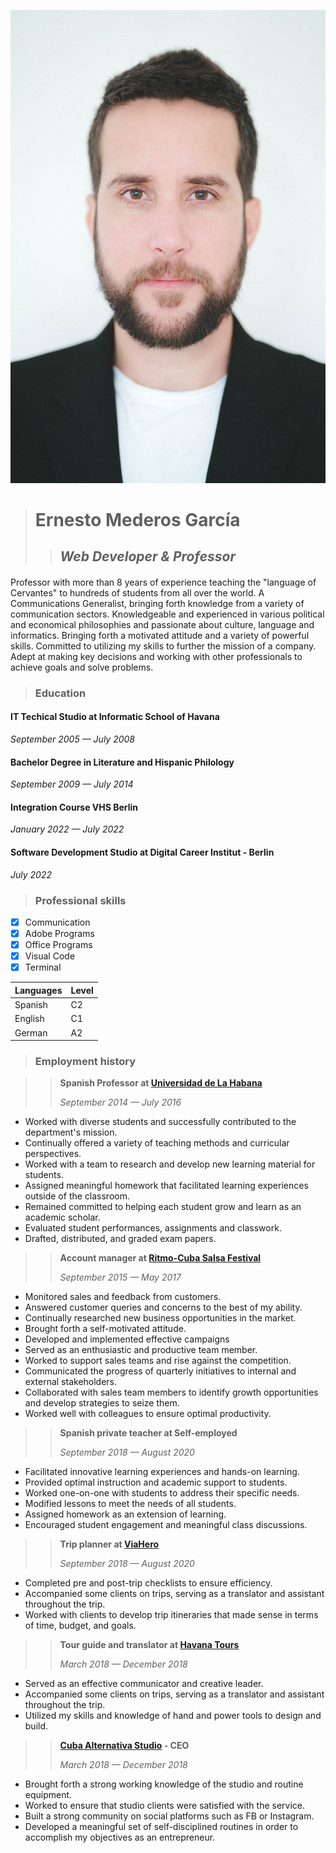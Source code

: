  ![My picture](./_DSC9448.jpg)

 > # Ernesto Mederos García
 >> ## _Web Developer & Professor_


 #### <p>
Professor with more than 8 years of experience teaching the "language of Cervantes" to hundreds of students from all over the world. A Communications Generalist, bringing forth knowledge from a variety of communication sectors. Knowledgeable and experienced in various political and economical philosophies and passionate about culture, language and informatics. Bringing forth a motivated attitude and a variety of powerful skills. Committed to utilizing my skills to further the mission of a company. Adept at making key decisions and working with other professionals to achieve goals and solve problems. </p>

> ### Education

#### **IT Techical Studio at Informatic School of Havana**
_<p>September 2005 — July 2008</p>_

#### **Bachelor Degree in Literature and Hispanic Philology**
_<p>September 2009 — July 2014</p>_

#### **Integration Course VHS Berlin**
_<p>January 2022 — July 2022</p>_

#### **Software Development Studio at Digital Career Institut - Berlin**
_<p>July 2022</p>_

> ### Professional skills

- [x] Communication
- [x] Adobe Programs
- [x] Office Programs
- [x] Visual Code
- [x] Terminal 

| Languages | Level |
|-----------|-------|
|Spanish    | C2    |
|English    | C1    |
|German     | A2    |


> ### Employment history

>> **Spanish Professor at [Universidad de La Habana](https://en.wikipedia.org/wiki/University_of_Havana)**
_<p>September 2014 — July 2016 </p>_

- Worked with diverse students and successfully contributed to the
department's mission.
- Continually offered a variety of teaching methods and curricular
perspectives.
- Worked with a team to research and develop new learning
material for students.
- Assigned meaningful homework that facilitated learning
experiences outside of the classroom.
- Remained committed to helping each student grow and learn as
an academic scholar.
- Evaluated student performances, assignments and classwork.
- Drafted, distributed, and graded exam papers.

>> **Account manager at [Ritmo-Cuba Salsa Festival](https://www.dancefestivalincuba.com/?lang=de)**
_<p>September 2015 — May 2017</p>_

- Monitored sales and feedback from customers.
- Answered customer queries and concerns to the best of my ability.
- Continually researched new business opportunities in the market.
- Brought forth a self-motivated attitude.
- Developed and implemented effective campaigns
- Served as an enthusiastic and productive team member.
- Worked to support sales teams and rise against the competition.
- Communicated the progress of quarterly initiatives to internal and
external stakeholders.
- Collaborated with sales team members to identify growth
opportunities and develop strategies to seize them.
- Worked well with colleagues to ensure optimal productivity.

>> **Spanish private teacher at Self-employed**
_<p>September 2018 — August 2020</p>_

- Facilitated innovative learning experiences and hands-on
learning.
- Provided optimal instruction and academic support to students.
- Worked one-on-one with students to address their specific needs.
- Modified lessons to meet the needs of all students.
- Assigned homework as an extension of learning.
- Encouraged student engagement and meaningful class
discussions.

>> **Trip planner at [ViaHero](https://www.viahero.com/)**
_<p>September 2018 — August 2020</p>_

- Completed pre and post-trip checklists to ensure efficiency.
- Accompanied some clients on trips, serving as a translator and
assistant throughout the trip.
- Worked with clients to develop trip itineraries that made sense in
terms of time, budget, and goals.

>> **Tour guide and translator at [Havana Tours](https://www.facebook.com/kubakompass)**
_<p>March 2018 — December 2018</p>_

- Served as an effective communicator and creative leader.
- Accompanied some clients on trips, serving as a translator and
assistant throughout the trip.
- Utilized my skills and knowledge of hand and power tools to
design and build.

>> **[Cuba Alternativa Studio](https://www.picuki.com/profile/cuba_alternativa_studio) - CEO**
_<p>March 2018 — December 2018</p>_

- Brought forth a strong working knowledge of the studio and
routine equipment.
- Worked to ensure that studio clients were satisfied with the service.
- Built a strong community on social platforms such as FB or
Instagram.
- Developed a meaningful set of self-disciplined routines in order to
accomplish my objectives as an entrepreneur.
